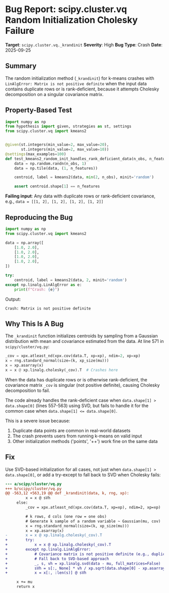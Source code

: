# Bug Report: scipy.cluster.vq Random Initialization Cholesky Failure

**Target**: `scipy.cluster.vq._krandinit`
**Severity**: High
**Bug Type**: Crash
**Date**: 2025-09-25

## Summary

The random initialization method (`_krandinit`) for k-means crashes with `LinAlgError: Matrix is not positive definite` when the input data contains duplicate rows or is rank-deficient, because it attempts Cholesky decomposition on a singular covariance matrix.

## Property-Based Test

```python
import numpy as np
from hypothesis import given, strategies as st, settings
from scipy.cluster.vq import kmeans2


@given(st.integers(min_value=2, max_value=20),
       st.integers(min_value=2, max_value=10))
@settings(max_examples=100)
def test_kmeans2_random_init_handles_rank_deficient_data(n_obs, n_features):
    data = np.random.randn(n_obs, 1)
    data = np.tile(data, (1, n_features))

    centroid, label = kmeans2(data, min(2, n_obs), minit='random')

    assert centroid.shape[1] == n_features
```

**Failing input**: Any data with duplicate rows or rank-deficient covariance, e.g., `data = [[1, 2], [1, 2], [1, 2], [1, 2]]`

## Reproducing the Bug

```python
import numpy as np
from scipy.cluster.vq import kmeans2

data = np.array([
    [1.0, 2.0],
    [1.0, 2.0],
    [1.0, 2.0],
    [1.0, 2.0],
])

try:
    centroid, label = kmeans2(data, 2, minit='random')
except np.linalg.LinAlgError as e:
    print(f"Crash: {e}")
```

Output:
```
Crash: Matrix is not positive definite
```

## Why This Is A Bug

The `_krandinit` function initializes centroids by sampling from a Gaussian distribution with mean and covariance estimated from the data. At line 571 in `scipy/cluster/vq.py`:

```python
_cov = xpx.atleast_nd(xpx.cov(data.T, xp=xp), ndim=2, xp=xp)
x = rng.standard_normal(size=(k, xp_size(mu)))
x = xp.asarray(x)
x = x @ xp.linalg.cholesky(_cov).T  # Crashes here
```

When the data has duplicate rows or is otherwise rank-deficient, the covariance matrix `_cov` is singular (not positive definite), causing Cholesky decomposition to fail.

The code already handles the rank-deficient case when `data.shape[1] > data.shape[0]` (lines 557-563) using SVD, but fails to handle it for the common case when `data.shape[1] <= data.shape[0]`.

This is a severe issue because:
1. Duplicate data points are common in real-world datasets
2. The crash prevents users from running k-means on valid input
3. Other initialization methods ('points', '++') work fine on the same data

## Fix

Use SVD-based initialization for all cases, not just when `data.shape[1] > data.shape[0]`, or add a try-except to fall back to SVD when Cholesky fails:

```diff
--- a/scipy/cluster/vq.py
+++ b/scipy/cluster/vq.py
@@ -563,12 +563,19 @@ def _krandinit(data, k, rng, xp):
         x = x @ sVh
     else:
         _cov = xpx.atleast_nd(xpx.cov(data.T, xp=xp), ndim=2, xp=xp)

         # k rows, d cols (one row = one obs)
         # Generate k sample of a random variable ~ Gaussian(mu, cov)
         x = rng.standard_normal(size=(k, xp_size(mu)))
         x = xp.asarray(x)
-        x = x @ xp.linalg.cholesky(_cov).T
+        try:
+            x = x @ xp.linalg.cholesky(_cov).T
+        except np.linalg.LinAlgError:
+            # Covariance matrix is not positive definite (e.g., duplicate data)
+            # Fall back to SVD-based approach
+            _, s, vh = xp.linalg.svd(data - mu, full_matrices=False)
+            sVh = s[:, None] * vh / xp.sqrt(data.shape[0] - xp.asarray(1.))
+            x = x[:, :len(s)] @ sVh

     x += mu
     return x
```